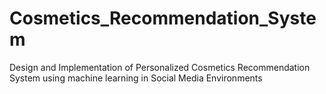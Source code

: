 # Cosmetics_Recommendation_System
Design and Implementation of Personalized Cosmetics Recommendation System using machine learning in Social Media Environments 
